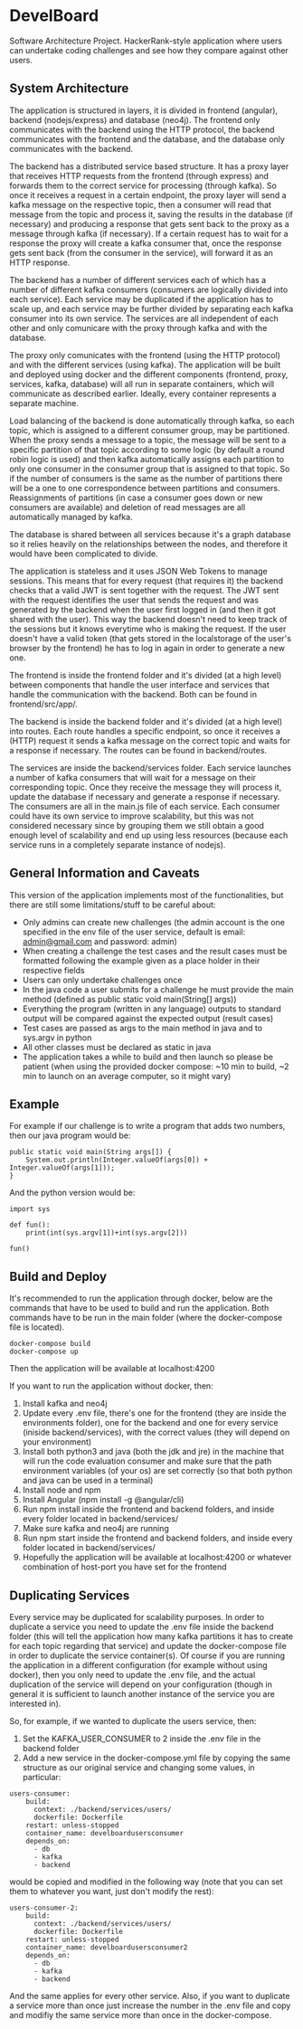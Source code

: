 # DevelBoard
Software Architecture Project. HackerRank-style application where users can undertake coding challenges and see how they compare against other users.

## System Architecture
The application is structured in layers, it is divided in frontend (angular), backend (nodejs/express) and database (neo4j). The frontend only communicates with the backend using the HTTP protocol, the backend communicates with the frontend and the database, and the database only communicates with the backend. 

The backend has a distributed service based structure. It has a proxy layer that receives HTTP requests from the frontend (through express) and forwards them to the correct service for processing (through kafka). So once it receives a request in a certain endpoint, the proxy layer will send a kafka message on the respective topic, then a consumer will read that message from the topic and process it, saving the results in the database (if necessary) and producing a response that gets sent back to the proxy as a message through kafka (if necessary). If a certain request has to wait for a response the proxy will create a kafka consumer that, once the response gets sent back (from the consumer in the service), will forward it as an HTTP response. 

The backend has a number of different services each of which has a number of different kafka consumers (consumers are logically divided into each service). Each service may be duplicated if the application has to scale up, and each service may be further divided by separating each kafka consumer into its own service. The services are all independent of each other and only comunicare with the proxy through kafka and with the database. 

The proxy only comunicates with the frontend (using the HTTP protocol) and with the different services (using kafka). The application will be built and deployed using docker and the different components (frontend, proxy, services, kafka, database) will all run in separate containers, which will communicate as described earlier. Ideally, every container represents a separate machine.

Load balancing of the backend is done automatically through kafka, so each topic, which is assigned to a different consumer group, may be partitioned. When the proxy sends a message to a topic, the message will be sent to a specific partition of that topic according to some logic (by default a round robin logic is used) and then kafka automatically assigns each partition to only one consumer in the consumer group that is assigned to that topic. So if the number of consumers is the same as the number of partitions there will be a one to one correspondence between partitions and consumers. Reassignments of partitions (in case a consumer goes down or new consumers are available) and deletion of read messages are all automatically managed by kafka. 

The database is shared between all services because it's a graph database so it relies heavily on the relationships between the nodes, and therefore it would have been complicated to divide. 

The application is stateless and it uses JSON Web Tokens to manage sessions. This means that for every request (that requires it) the backend checks that a valid JWT is sent together with the request. The JWT sent with the request identifies the user that sends the request and was generated by the backend when the user first logged in (and then it got shared with the user). This way the backend doesn't need to keep track of the sessions but it knows everytime who is making the request. If the user doesn't have a valid token (that gets stored in the localstorage of the user's browser by the frontend) he has to log in again in order to generate a new one.


The frontend is inside the frontend folder and it's divided (at a high level) between components that handle the user interface and services that handle the communication with the backend. Both can be found in frontend/src/app/.

The backend is inside the backend folder and it's divided (at a high level) into routes. Each route handles a specific endpoint, so once it receives a (HTTP) request it sends a kafka message on the correct topic and waits for a response if necessary. The routes can be found in backend/routes.

The services are inside the backend/services folder. Each service launches a number of kafka consumers that will wait for a message on their corresponding topic. Once they receive the message they will process it, update the database if necessary and generate a response if necessary. The consumers are all in the main.js file of each service. Each consumer could have its own service to improve scalability, but this was not considered necessary since by grouping them we still obtain a good enough level of scalability and end up using less resources (because each service runs in a completely separate instance of nodejs).

## General Information and Caveats
This version of the application implements most of the functionalities, but there are still some limitations/stuff to be careful about:

- Only admins can create new challenges (the admin account is the one specified in the env file of the user service, default is email: admin@gmail.com and password: admin)
- When creating a challenge the test cases and the result cases must be formatted following the example given as a place holder in their respective fields
- Users can only undertake challenges once
- In the java code a user submits for a challenge he must provide the main method (defined as public static void main(String[] args))
- Everything the program (written in any language) outputs to standard output will be compared against the expected output (result cases)
- Test cases are passed as args to the main method in java and to sys.argv in python
- All other classes must be declared as static in java
- The application takes a while to build and then launch so please be patient (when using the provided docker compose: \~10 min to build, \~2 min to launch on an average computer, so it might vary)

## Example
For example if our challenge is to write a program that adds two numbers, then our java program would be:
```
public static void main(String args[]) {
    System.out.println(Integer.valueOf(args[0]) + Integer.valueOf(args[1]));
}
```
And the python version would be:
```
import sys

def fun():
    print(int(sys.argv[1])+int(sys.argv[2]))
    
fun()

```

## Build and Deploy
It's recommended to run the application through docker, below are the commands that have to be used to build and run the application. Both commands have to be run in the main folder (where the docker-compose file is located).
```
docker-compose build
docker-compose up
```
Then the application will be available at localhost:4200

If you want to run the application without docker, then:

1. Install kafka and neo4j
2. Update every .env file, there's one for the frontend (they are inside the environments folder), one for the backend and one for every service (iniside backend/services), with the correct values (they will depend on your environment)
3. Install both python3 and java (both the jdk and jre) in the machine that will run the code evaluation consumer and make sure that the path environment variables (of your os) are set correctly (so that both python and java can be used in a terminal)
4. Install node and npm
5. Install Angular (npm install -g @angular/cli)
6. Run npm install inside the frontend and backend folders, and inside every folder located in backend/services/
7. Make sure kafka and neo4j are running
8. Run npm start inside the frontend and backend folders, and inside every folder located in backend/services/
9. Hopefully the application will be available at localhost:4200 or whatever combination of host-port you have set for the frontend

## Duplicating Services
Every service may be duplicated for scalability purposes. In order to duplicate a service you need to update the .env file inside the backend folder (this will tell the application how many kafka partitions it has to create for each topic regarding that service) and update the docker-compose file in order to duplicate the service container(s). Of course if you are running the application in a different configuration (for example without using docker), then you only need to update the .env file, and the actual duplication of the service will depend on your configuration (though in general it is sufficient to launch another instance of the service you are interested in).

So, for example, if we wanted to duplicate the users service, then:

1. Set the KAFKA_USER_CONSUMER to 2 inside the .env file in the backend folder
2. Add a new service in the docker-compose.yml file by copying the same structure as our original service and changing some values, in particular:
```
users-consumer:
    build:
      context: ./backend/services/users/
      dockerfile: Dockerfile
    restart: unless-stopped
    container_name: develboardusersconsumer
    depends_on:
      - db
      - kafka
      - backend
```
would be copied and modified in the following way (note that you can set them to whatever you want, just don't modify the rest):
```
users-consumer-2:
    build:
      context: ./backend/services/users/
      dockerfile: Dockerfile
    restart: unless-stopped
    container_name: develboardusersconsumer2
    depends_on:
      - db
      - kafka
      - backend
```
And the same applies for every other service. Also, if you want to duplicate a service more than once just increase the number in the .env file and copy and modifiy the same service more than once in the docker-compose.
